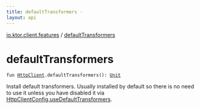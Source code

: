 ```yaml
---
title: defaultTransformers - 
layout: api
---
```


<div class='api-docs-breadcrumbs'><a href="index.html">io.ktor.client.features</a> / <a href="./default-transformers.html">defaultTransformers</a></div>

# defaultTransformers

<div class="signature"><code><span class="keyword">fun </span><a href="../io.ktor.client/-http-client/index.html"><span class="identifier">HttpClient</span></a><span class="symbol">.</span><span class="identifier">defaultTransformers</span><span class="symbol">(</span><span class="symbol">)</span><span class="symbol">: </span><a href="https://kotlinlang.org/api/latest/jvm/stdlib/kotlin/-unit/index.html"><span class="identifier">Unit</span></a></code></div>

Install default transformers.
Usually installed by default so there is no need to use it
unless you have disabled it via <a href="../io.ktor.client/-http-client-config/use-default-transformers.html">HttpClientConfig.useDefaultTransformers</a>.

